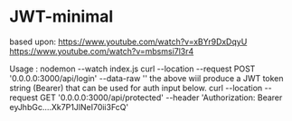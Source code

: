 # JWT-minimal

based upon:
https://www.youtube.com/watch?v=xBYr9DxDqyU
https://www.youtube.com/watch?v=mbsmsi7l3r4

Usage :
nodemon --watch index.js
curl --location --request POST '0.0.0.0:3000/api/login' --data-raw ''
the above wiil produce a JWT token string  (Bearer) that can be used for auth input below.
curl --location --request GET '0.0.0.0:3000/api/protected' --header 'Authorization: Bearer eyJhbGc....Xk7P1JlNeI70ii3FcQ'
